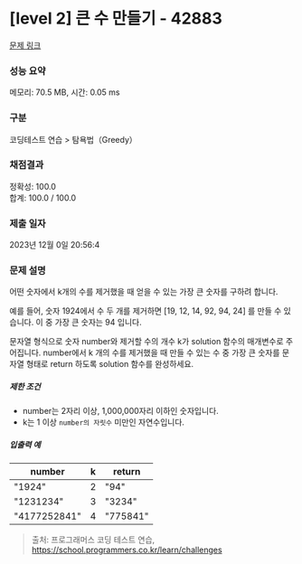 # [level 2] 큰 수 만들기 - 42883 

[문제 링크](https://school.programmers.co.kr/learn/courses/30/lessons/42883) 

### 성능 요약

메모리: 70.5 MB, 시간: 0.05 ms

### 구분

코딩테스트 연습 > 탐욕법（Greedy）

### 채점결과

정확성: 100.0<br/>합계: 100.0 / 100.0

### 제출 일자

2023년 12월 0일 20:56:4

### 문제 설명

<p>어떤 숫자에서 k개의 수를 제거했을 때 얻을 수 있는 가장 큰 숫자를 구하려 합니다.</p>

<p>예를 들어, 숫자 1924에서 수 두 개를 제거하면 [19, 12, 14, 92, 94, 24] 를 만들 수 있습니다. 이 중 가장 큰 숫자는 94 입니다.</p>

<p>문자열 형식으로 숫자 number와 제거할 수의 개수 k가 solution 함수의 매개변수로 주어집니다. number에서 k 개의 수를 제거했을 때 만들 수 있는 수 중 가장 큰 숫자를 문자열 형태로 return 하도록 solution 함수를 완성하세요.</p>

<h5>제한 조건</h5>

<ul>
<li>number는 2자리 이상, 1,000,000자리 이하인 숫자입니다.</li>
<li>k는 1 이상 <code>number의 자릿수</code> 미만인 자연수입니다.</li>
</ul>

<h5>입출력 예</h5>
<table class="table">
        <thead><tr>
<th>number</th>
<th>k</th>
<th>return</th>
</tr>
</thead>
        <tbody><tr>
<td>"1924"</td>
<td>2</td>
<td>"94"</td>
</tr>
<tr>
<td>"1231234"</td>
<td>3</td>
<td>"3234"</td>
</tr>
<tr>
<td>"4177252841"</td>
<td>4</td>
<td>"775841"</td>
</tr>
</tbody>
      </table>

> 출처: 프로그래머스 코딩 테스트 연습, https://school.programmers.co.kr/learn/challenges
